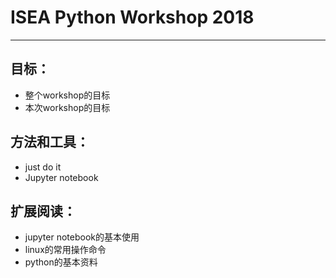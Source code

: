# ISEA Python Workshop 2018
---

## 目标：
* 整个workshop的目标
* 本次workshop的目标

## 方法和工具：

* just do it
* Jupyter notebook

## 扩展阅读：

- jupyter notebook的基本使用
- linux的常用操作命令
- python的基本资料




